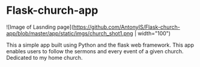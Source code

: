 # Flask-church-app
![Image of Lasnding page](https://github.com/AntonyIS/Flask-church-app/blob/master/app/static/imgs/church_shot1.png | width="100")

This a simple app built using Python and the flask web framework. This app enables users to follow the sermons and every event of a given church. Dedicated to my home church.
